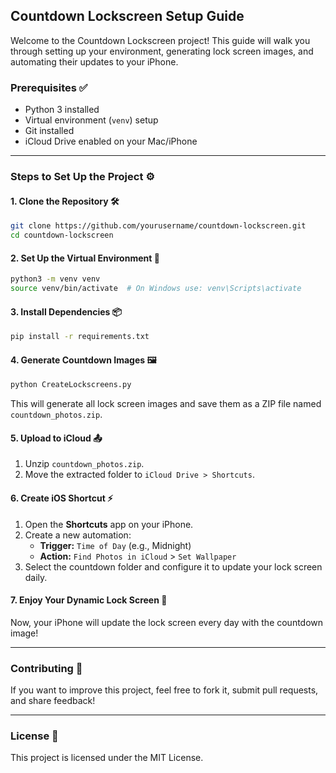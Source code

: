 ## Countdown Lockscreen Setup Guide

Welcome to the Countdown Lockscreen project! This guide will walk you through setting up your environment, generating lock screen images, and automating their updates to your iPhone.

### Prerequisites ✅
- Python 3 installed
- Virtual environment (`venv`) setup
- Git installed
- iCloud Drive enabled on your Mac/iPhone

---

### Steps to Set Up the Project ⚙️

#### 1. Clone the Repository 🛠️
```bash
git clone https://github.com/yourusername/countdown-lockscreen.git
cd countdown-lockscreen
```

#### 2. Set Up the Virtual Environment 🐍
```bash
python3 -m venv venv
source venv/bin/activate  # On Windows use: venv\Scripts\activate
```

#### 3. Install Dependencies 📦
```bash
pip install -r requirements.txt
```

#### 4. Generate Countdown Images 🖼️
```bash
python CreateLockscreens.py
```
This will generate all lock screen images and save them as a ZIP file named `countdown_photos.zip`.

#### 5. Upload to iCloud 📤
1. Unzip `countdown_photos.zip`.
2. Move the extracted folder to `iCloud Drive > Shortcuts`.

#### 6. Create iOS Shortcut ⚡
1. Open the **Shortcuts** app on your iPhone.
2. Create a new automation:
   - **Trigger:** `Time of Day` (e.g., Midnight)
   - **Action:** `Find Photos in iCloud` > `Set Wallpaper`
3. Select the countdown folder and configure it to update your lock screen daily.

#### 7. Enjoy Your Dynamic Lock Screen 🎉
Now, your iPhone will update the lock screen every day with the countdown image!

---

### Contributing 🤝
If you want to improve this project, feel free to fork it, submit pull requests, and share feedback!

---

### License 📄
This project is licensed under the MIT License.
